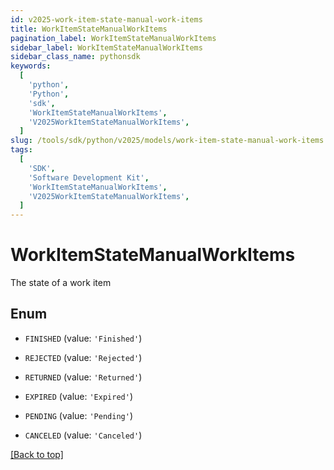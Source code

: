 ```yaml
---
id: v2025-work-item-state-manual-work-items
title: WorkItemStateManualWorkItems
pagination_label: WorkItemStateManualWorkItems
sidebar_label: WorkItemStateManualWorkItems
sidebar_class_name: pythonsdk
keywords:
  [
    'python',
    'Python',
    'sdk',
    'WorkItemStateManualWorkItems',
    'V2025WorkItemStateManualWorkItems',
  ]
slug: /tools/sdk/python/v2025/models/work-item-state-manual-work-items
tags:
  [
    'SDK',
    'Software Development Kit',
    'WorkItemStateManualWorkItems',
    'V2025WorkItemStateManualWorkItems',
  ]
---
```


# WorkItemStateManualWorkItems

The state of a work item

## Enum

- `FINISHED` (value: `'Finished'`)

- `REJECTED` (value: `'Rejected'`)

- `RETURNED` (value: `'Returned'`)

- `EXPIRED` (value: `'Expired'`)

- `PENDING` (value: `'Pending'`)

- `CANCELED` (value: `'Canceled'`)

[[Back to top]](#)
